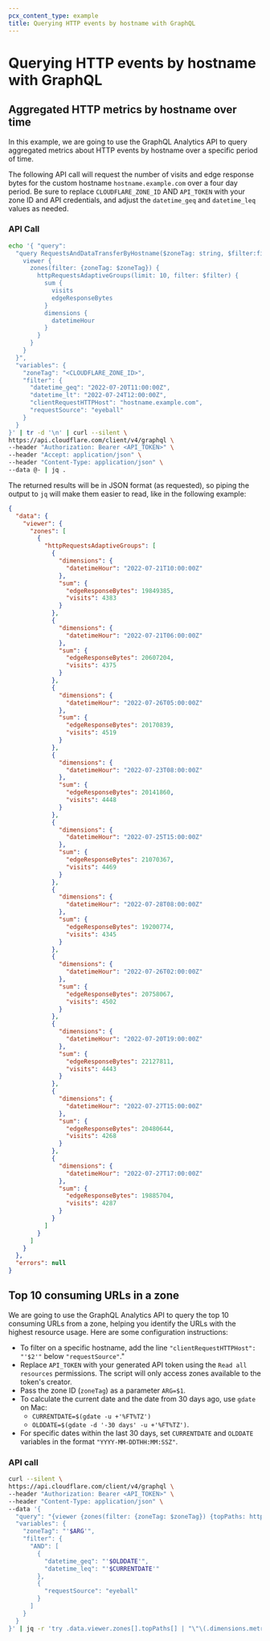 ```yaml
---
pcx_content_type: example
title: Querying HTTP events by hostname with GraphQL
---
```


# Querying HTTP events by hostname with GraphQL

## Aggregated HTTP metrics by hostname over time

In this example, we are going to use the GraphQL Analytics API to query aggregated metrics about HTTP events by hostname over a specific period of time.

The following API call will request the number of visits and edge response bytes for the custom hostname `hostname.example.com` over a four day period. Be sure to replace `CLOUDFLARE_ZONE_ID` AND `API_TOKEN` with your zone ID and API credentials, and adjust the `datetime_geq` and `datetime_leq` values as needed.

### API Call

```bash
echo '{ "query":
  "query RequestsAndDataTransferByHostname($zoneTag: string, $filter:filter) {
    viewer {
      zones(filter: {zoneTag: $zoneTag}) {
        httpRequestsAdaptiveGroups(limit: 10, filter: $filter) {
          sum {
            visits
            edgeResponseBytes
          }
          dimensions {
            datetimeHour
          }
        }
      }
    }
  }",
  "variables": {
    "zoneTag": "<CLOUDFLARE_ZONE_ID>",
    "filter": {
      "datetime_geq": "2022-07-20T11:00:00Z",
      "datetime_lt": "2022-07-24T12:00:00Z",
      "clientRequestHTTPHost": "hostname.example.com",
      "requestSource": "eyeball"
    }
  }
}' | tr -d '\n' | curl --silent \
https://api.cloudflare.com/client/v4/graphql \
--header "Authorization: Bearer <API_TOKEN>" \
--header "Accept: application/json" \
--header "Content-Type: application/json" \
--data @- | jq .
```

The returned results will be in JSON format (as requested), so piping the output to `jq` will make them easier to read, like in the following example:

```json
{
  "data": {
    "viewer": {
      "zones": [
        {
          "httpRequestsAdaptiveGroups": [
            {
              "dimensions": {
                "datetimeHour": "2022-07-21T10:00:00Z"
              },
              "sum": {
                "edgeResponseBytes": 19849385,
                "visits": 4383
              }
            },
            {
              "dimensions": {
                "datetimeHour": "2022-07-21T06:00:00Z"
              },
              "sum": {
                "edgeResponseBytes": 20607204,
                "visits": 4375
              }
            },
            {
              "dimensions": {
                "datetimeHour": "2022-07-26T05:00:00Z"
              },
              "sum": {
                "edgeResponseBytes": 20170839,
                "visits": 4519
              }
            },
            {
              "dimensions": {
                "datetimeHour": "2022-07-23T08:00:00Z"
              },
              "sum": {
                "edgeResponseBytes": 20141860,
                "visits": 4448
              }
            },
            {
              "dimensions": {
                "datetimeHour": "2022-07-25T15:00:00Z"
              },
              "sum": {
                "edgeResponseBytes": 21070367,
                "visits": 4469
              }
            },
            {
              "dimensions": {
                "datetimeHour": "2022-07-28T08:00:00Z"
              },
              "sum": {
                "edgeResponseBytes": 19200774,
                "visits": 4345
              }
            },
            {
              "dimensions": {
                "datetimeHour": "2022-07-26T02:00:00Z"
              },
              "sum": {
                "edgeResponseBytes": 20758067,
                "visits": 4502
              }
            },
            {
              "dimensions": {
                "datetimeHour": "2022-07-20T19:00:00Z"
              },
              "sum": {
                "edgeResponseBytes": 22127811,
                "visits": 4443
              }
            },
            {
              "dimensions": {
                "datetimeHour": "2022-07-27T15:00:00Z"
              },
              "sum": {
                "edgeResponseBytes": 20480644,
                "visits": 4268
              }
            },
            {
              "dimensions": {
                "datetimeHour": "2022-07-27T17:00:00Z"
              },
              "sum": {
                "edgeResponseBytes": 19885704,
                "visits": 4287
              }
            }
          ]
        }
      ]
    }
  },
  "errors": null
}
```

## Top 10 consuming URLs in a zone

We are going to use the GraphQL Analytics API to query the top 10 consuming URLs from a zone, helping you identify the URLs with the highest resource usage. Here are some configuration instructions:

- To filter on a specific hostname, add the line `"clientRequestHTTPHost": "'$2'"` below `"requestSource"`."
- Replace `API_TOKEN` with your generated API token using the `Read all resources` permissions. The script will only access zones available to the token's creator.
- Pass the zone ID (`zoneTag`) as a parameter `ARG=$1`.
- To calculate the current date and the date from 30 days ago, use `gdate` on Mac:
  - `CURRENTDATE=$(gdate -u +'%FT%TZ')`
  - `OLDDATE=$(gdate -d '-30 days' -u +'%FT%TZ')`.
- For specific dates within the last 30 days, set `CURRENTDATE` and `OLDDATE` variables in the format `"YYYY-MM-DDTHH:MM:SSZ"`.

### API call

```bash
curl --silent \
https://api.cloudflare.com/client/v4/graphql \
--header "Authorization: Bearer <API_TOKEN>" \
--header "Content-Type: application/json" \
--data '{
  "query": "{viewer {zones(filter: {zoneTag: $zoneTag}) {topPaths: httpRequestsAdaptiveGroups(filter: $filter, limit: 10, orderBy: [sum_edgeResponseBytes_DESC]) {count sum {edgeResponseBytes} dimensions {metric: clientRequestPath}}}}}",
  "variables": {
    "zoneTag": "'$ARG'",
    "filter": {
      "AND": [
        {
          "datetime_geq": "'$OLDDATE'",
          "datetime_leq": "'$CURRENTDATE'"
        },
        {
          "requestSource": "eyeball"
        }
      ]
    }
  }
}' | jq -r 'try .data.viewer.zones[].topPaths[] | "\"\(.dimensions.metric)\": \(.sum.edgeResponseBytes)"' | sort
```
